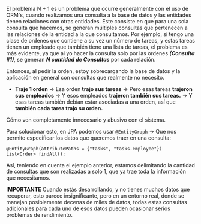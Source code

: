 El problema N + 1 es un problema que ocurre generalmente con el uso de ORM's, cuando realizamos una consulta a la base de datos y las entidades tienen relaciones con otras entidades. 
Este consiste en que para una sola consulta que hacemos, se generan múltiples consultas que pertenecen a las relaciones de la entidad a la que consultamos. Por ejemplo, si tengo una clase de ordenes que contiene a su vez un número de tareas, y estas tareas tienen un empleado que también tiene una lista de tareas, el problema es más evidente, ya que al yo hacer la consulta solo por las ordenes ***(Consulta #1)***, se generan ***N cantidad de Consultas*** por cada relación.

Entonces, al pedir la orden, estoy sobrecargando la base de datos y la aplicación en general con consultas que realmente no necesito.

- **Traje 1 orden** → Esa orden **trajo sus tareas** → Pero esas tareas **trajeron sus empleados** → Y esos empleados **trajeron también sus tareas.** → Y esas tareas también debían estar asociadas a una orden, así que **también cada tarea trajo su orden.** 

Cómo ven completamente innecesario y abusivo con el sistema.


Para solucionar esto, en JPA podemos usar ``@EntityGraph`` → Que nos permite especificar los datos que queremos traer en una consulta: 

`@EntityGraph(attributePaths = {"tasks", "tasks.employee"})`  
`List<Order> findAll();`

Así, teniendo en cuenta el ejemplo anterior, estamos delimitando la cantidad de consultas que son realizadas a solo 1, que ya trae toda la información que necesitamos.

**IMPORTANTE**
Cuando estás desarrollando, y no tienes muchos datos que recuperar, esto parece insignificante, pero en un entorno real, donde se manejan posiblemente decenas de miles de datos, todas estas consultas adicionales para cada uno de esos datos pueden ocasionar serios problemas de rendimiento.